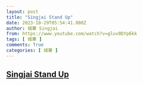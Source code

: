 ```yaml
---
layout: post
title: "Singjai Stand Up"
date: 2023-10-29T05:54:41.000Z
author: 城寨 Singjai
from: https://www.youtube.com/watch?v=gluv0DYp6kk
tags: [ 城寨 ]
comments: True
categories: [ 城寨 ]
---
```

<!--1698558881000-->
[Singjai Stand Up](https://www.youtube.com/watch?v=gluv0DYp6kk)
------

<div>

</div>
